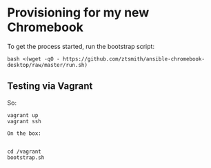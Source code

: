 # Provisioning for my new Chromebook

To get the process started, run the bootstrap script:

```
bash <(wget -qO - https://github.com/ztsmith/ansible-chromebook-desktop/raw/master/run.sh)
```

## Testing via Vagrant

So:

```
vagrant up
vagrant ssh

On the box:


cd /vagrant
bootstrap.sh
```
